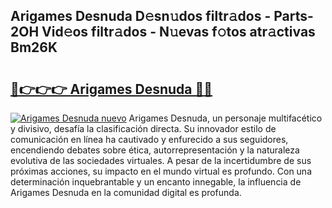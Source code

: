 ## Arigames Desnuda D𝚎sn𝚞dos filtr𝚊dos - Parts-2OH Vid𝚎os filtr𝚊dos - N𝚞evas f𝚘tos atr𝚊ctivas Bm26K

# <h2><a href="http://mb4ztw.tromn.icu/?c=Arigames+Desnuda">🔗👉👉👉 Arigames Desnuda 🔗🔗</a></h2>

[![Arigames Desnuda nuevo](https://i.imgur.com/pEAQMta.gif)](http://mb4ztw.tromn.icu/?c=Arigames+Desnuda)
Arigames Desnuda, un personaje multifacético y divisivo, desafía la clasificación directa. Su innovador estilo de comunicación en línea ha cautivado y enfurecido a sus seguidores, encendiendo debates sobre ética, autorrepresentación y la naturaleza evolutiva de las sociedades virtuales. A pesar de la incertidumbre de sus próximas acciones, su impacto en el mundo virtual es profundo. Con una determinación inquebrantable y un encanto innegable, la influencia de Arigames Desnuda en la comunidad digital es profunda.
